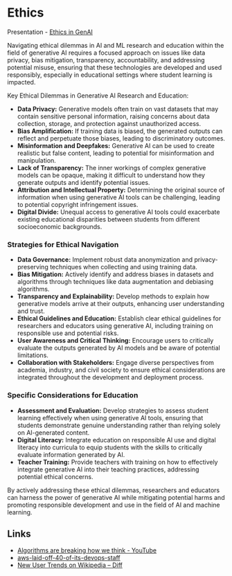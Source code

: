 # Ethics

Presentation - [Ethics in GenAI](https://docs.google.com/presentation/d/1R-o8VoK926GisNSoHL6c2t52cOYUWyLjRyqtpC7-ecw/edit?usp=sharing)

Navigating ethical dilemmas in AI and ML research and education within the field of generative AI requires a focused approach on issues like data privacy, bias mitigation, transparency, accountability, and addressing potential misuse, ensuring that these technologies are developed and used responsibly, especially in educational settings where student learning is impacted.

Key Ethical Dilemmas in Generative AI Research and Education:

- **Data Privacy:** Generative models often train on vast datasets that may contain sensitive personal information, raising concerns about data collection, storage, and protection against unauthorized access.
- **Bias Amplification:** If training data is biased, the generated outputs can reflect and perpetuate those biases, leading to discriminatory outcomes.
- **Misinformation and Deepfakes:** Generative AI can be used to create realistic but false content, leading to potential for misinformation and manipulation.
- **Lack of Transparency:** The inner workings of complex generative models can be opaque, making it difficult to understand how they generate outputs and identify potential issues.
- **Attribution and Intellectual Property:** Determining the original source of information when using generative AI tools can be challenging, leading to potential copyright infringement issues.
- **Digital Divide:** Unequal access to generative AI tools could exacerbate existing educational disparities between students from different socioeconomic backgrounds.

### Strategies for Ethical Navigation

- **Data Governance:** Implement robust data anonymization and privacy-preserving techniques when collecting and using training data.
- **Bias Mitigation:** Actively identify and address biases in datasets and algorithms through techniques like data augmentation and debiasing algorithms.
- **Transparency and Explainability:** Develop methods to explain how generative models arrive at their outputs, enhancing user understanding and trust.
- **Ethical Guidelines and Education:** Establish clear ethical guidelines for researchers and educators using generative AI, including training on responsible use and potential risks.
- **User Awareness and Critical Thinking:** Encourage users to critically evaluate the outputs generated by AI models and be aware of potential limitations.
- **Collaboration with Stakeholders:** Engage diverse perspectives from academia, industry, and civil society to ensure ethical considerations are integrated throughout the development and deployment process.

### Specific Considerations for Education

- **Assessment and Evaluation:** Develop strategies to assess student learning effectively when using generative AI tools, ensuring that students demonstrate genuine understanding rather than relying solely on AI-generated content.
- **Digital Literacy:** Integrate education on responsible AI use and digital literacy into curricula to equip students with the skills to critically evaluate information generated by AI.
- **Teacher Training:** Provide teachers with training on how to effectively integrate generative AI into their teaching practices, addressing potential ethical concerns.

By actively addressing these ethical dilemmas, researchers and educators can harness the power of generative AI while mitigating potential harms and promoting responsible development and use in the field of AI and machine learning.

## Links

- [Algorithms are breaking how we think - YouTube](https://youtu.be/QEJpZjg8GuA)
- [aws-laid-off-40-of-its-devops-staff](https://freedium.cfd/https://aws.plainenglish.io/aws-laid-off-40-of-its-devops-staff-what-theyre-using-instead-will-shock-you-544ebb38a63d)
- [New User Trends on Wikipedia – Diff](https://diff.wikimedia.org/2025/10/17/new-user-trends-on-wikipedia/)
